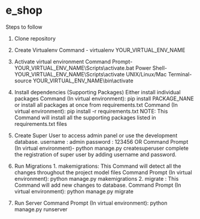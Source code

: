 # e_shop
Steps to follow 
1.  Clone repository

2.  Create Virtualenv 
        Command - virtualenv YOUR_VIRTUAL_ENV_NAME
        
3.  Activate virtual environment
        Command Prompt- YOUR_VIRTUAL_ENV_NAME\Scripts\activate.bat
        Power Shell- YOUR_VIRTUAL_ENV_NAME\Scripts\activate
        UNIX/Linux/Mac Terminal- source YOUR_VIRTUAL_ENV_NAME\bin\activate
        
4.  Install dependencies (Supporting Packages)
        Either install individual packages
            Command (In virtual environment): pip install PACKAGE_NANE
        or install all packages at once from requirements.txt
            Command (In virtual environment): pip install -r requirements.txt
            NOTE: This Command will install all the supporting packages listed in requirements.txt files
            
5.  Create Super User to access admin panel or use the development database.
        username : admin
        password : 123456
        OR
        Command Prompt (In virtual environment)- python manage.py createsuperuser
        complete the registration of super user by adding username and password.
        
6.  Run Migrations
        1. makemigrations: This Command will detect all the changes throughout the project model files
            Command Prompt (In virtual environment): python manage.py makemigrations 
        2. migrate : This Command will add new changes to database.
            Command Prompt (In virtual environment): python manage.py migrate
            
7.  Run Server
        Command Prompt (In virtual environment): python manage.py runserver 
        
        
        
    
    
